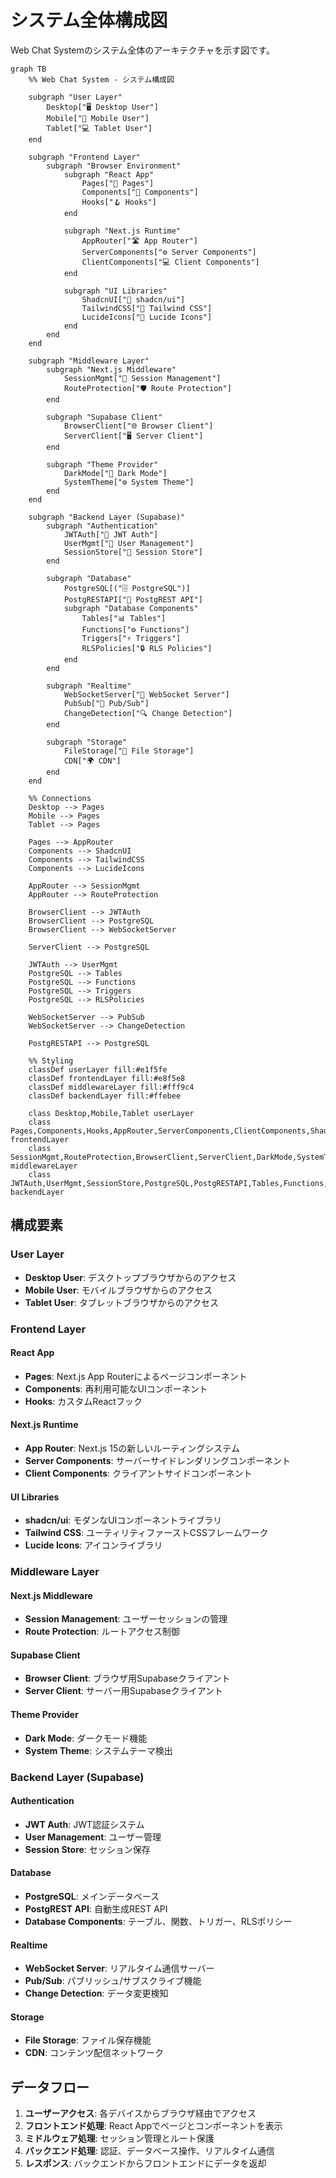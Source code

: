 # システム全体構成図

Web Chat Systemのシステム全体のアーキテクチャを示す図です。

```mermaid
graph TB
    %% Web Chat System - システム構成図
    
    subgraph "User Layer"
        Desktop["🖥️ Desktop User"]
        Mobile["📱 Mobile User"]  
        Tablet["💻 Tablet User"]
    end
    
    subgraph "Frontend Layer"
        subgraph "Browser Environment"
            subgraph "React App"
                Pages["📄 Pages"]
                Components["🧩 Components"]
                Hooks["🪝 Hooks"]
            end
            
            subgraph "Next.js Runtime"
                AppRouter["🛣️ App Router"]
                ServerComponents["⚙️ Server Components"]
                ClientComponents["💻 Client Components"]
            end
            
            subgraph "UI Libraries"
                ShadcnUI["🎨 shadcn/ui"]
                TailwindCSS["🎨 Tailwind CSS"]
                LucideIcons["🎯 Lucide Icons"]
            end
        end
    end
    
    subgraph "Middleware Layer"
        subgraph "Next.js Middleware"
            SessionMgmt["🔐 Session Management"]
            RouteProtection["🛡️ Route Protection"]
        end
        
        subgraph "Supabase Client"
            BrowserClient["🌐 Browser Client"]
            ServerClient["🖥️ Server Client"]
        end
        
        subgraph "Theme Provider"
            DarkMode["🌙 Dark Mode"]
            SystemTheme["⚙️ System Theme"]
        end
    end
    
    subgraph "Backend Layer (Supabase)"
        subgraph "Authentication"
            JWTAuth["🔑 JWT Auth"]
            UserMgmt["👤 User Management"]
            SessionStore["💾 Session Store"]
        end
        
        subgraph "Database"
            PostgreSQL[("🗄️ PostgreSQL")]
            PostgRESTAPI["🔗 PostgREST API"]
            subgraph "Database Components"
                Tables["📊 Tables"]
                Functions["⚙️ Functions"]
                Triggers["⚡ Triggers"]
                RLSPolicies["🔒 RLS Policies"]
            end
        end
        
        subgraph "Realtime"
            WebSocketServer["📡 WebSocket Server"]
            PubSub["📢 Pub/Sub"]
            ChangeDetection["🔍 Change Detection"]
        end
        
        subgraph "Storage"
            FileStorage["📁 File Storage"]
            CDN["🌍 CDN"]
        end
    end
    
    %% Connections
    Desktop --> Pages
    Mobile --> Pages
    Tablet --> Pages
    
    Pages --> AppRouter
    Components --> ShadcnUI
    Components --> TailwindCSS
    Components --> LucideIcons
    
    AppRouter --> SessionMgmt
    AppRouter --> RouteProtection
    
    BrowserClient --> JWTAuth
    BrowserClient --> PostgreSQL
    BrowserClient --> WebSocketServer
    
    ServerClient --> PostgreSQL
    
    JWTAuth --> UserMgmt
    PostgreSQL --> Tables
    PostgreSQL --> Functions
    PostgreSQL --> Triggers
    PostgreSQL --> RLSPolicies
    
    WebSocketServer --> PubSub
    WebSocketServer --> ChangeDetection
    
    PostgRESTAPI --> PostgreSQL
    
    %% Styling
    classDef userLayer fill:#e1f5fe
    classDef frontendLayer fill:#e8f5e8  
    classDef middlewareLayer fill:#fff9c4
    classDef backendLayer fill:#ffebee
    
    class Desktop,Mobile,Tablet userLayer
    class Pages,Components,Hooks,AppRouter,ServerComponents,ClientComponents,ShadcnUI,TailwindCSS,LucideIcons frontendLayer
    class SessionMgmt,RouteProtection,BrowserClient,ServerClient,DarkMode,SystemTheme middlewareLayer
    class JWTAuth,UserMgmt,SessionStore,PostgreSQL,PostgRESTAPI,Tables,Functions,Triggers,RLSPolicies,WebSocketServer,PubSub,ChangeDetection,FileStorage,CDN backendLayer
```

## 構成要素

### User Layer
- **Desktop User**: デスクトップブラウザからのアクセス
- **Mobile User**: モバイルブラウザからのアクセス
- **Tablet User**: タブレットブラウザからのアクセス

### Frontend Layer
#### React App
- **Pages**: Next.js App Routerによるページコンポーネント
- **Components**: 再利用可能なUIコンポーネント
- **Hooks**: カスタムReactフック

#### Next.js Runtime
- **App Router**: Next.js 15の新しいルーティングシステム
- **Server Components**: サーバーサイドレンダリングコンポーネント
- **Client Components**: クライアントサイドコンポーネント

#### UI Libraries
- **shadcn/ui**: モダンなUIコンポーネントライブラリ
- **Tailwind CSS**: ユーティリティファーストCSSフレームワーク
- **Lucide Icons**: アイコンライブラリ

### Middleware Layer
#### Next.js Middleware
- **Session Management**: ユーザーセッションの管理
- **Route Protection**: ルートアクセス制御

#### Supabase Client
- **Browser Client**: ブラウザ用Supabaseクライアント
- **Server Client**: サーバー用Supabaseクライアント

#### Theme Provider
- **Dark Mode**: ダークモード機能
- **System Theme**: システムテーマ検出

### Backend Layer (Supabase)
#### Authentication
- **JWT Auth**: JWT認証システム
- **User Management**: ユーザー管理
- **Session Store**: セッション保存

#### Database
- **PostgreSQL**: メインデータベース
- **PostgREST API**: 自動生成REST API
- **Database Components**: テーブル、関数、トリガー、RLSポリシー

#### Realtime
- **WebSocket Server**: リアルタイム通信サーバー
- **Pub/Sub**: パブリッシュ/サブスクライブ機能
- **Change Detection**: データ変更検知

#### Storage
- **File Storage**: ファイル保存機能
- **CDN**: コンテンツ配信ネットワーク

## データフロー

1. **ユーザーアクセス**: 各デバイスからブラウザ経由でアクセス
2. **フロントエンド処理**: React Appでページとコンポーネントを表示
3. **ミドルウェア処理**: セッション管理とルート保護
4. **バックエンド処理**: 認証、データベース操作、リアルタイム通信
5. **レスポンス**: バックエンドからフロントエンドにデータを返却